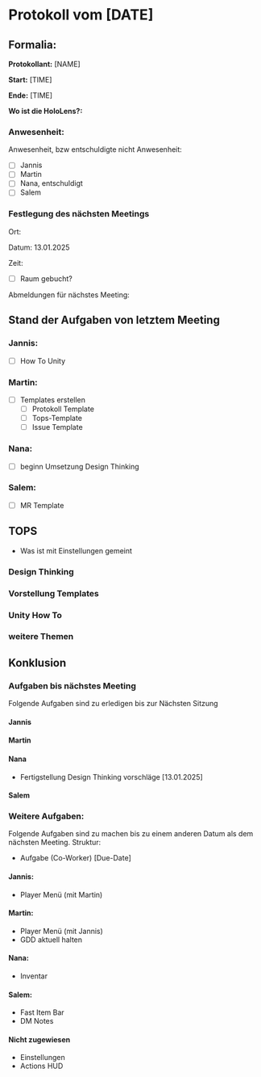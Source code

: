 # Protokoll vom [DATE]

## Formalia:
**Protokollant:** [NAME]

**Start:** [TIME]

**Ende:** [TIME]

**Wo ist die HoloLens?:**

### Anwesenheit:
Anwesenheit, bzw entschuldigte nicht Anwesenheit:
* [ ]  Jannis
* [ ]  Martin
* [ ]  Nana, entschuldigt
* [ ]  Salem

### Festlegung des nächsten Meetings
Ort:

Datum: 13.01.2025

Zeit:

* [ ] Raum gebucht?

Abmeldungen für nächstes Meeting:

## Stand der Aufgaben von letztem Meeting

### Jannis:
* [ ] How To Unity

### Martin:
* [ ] Templates erstellen
  * [ ] Protokoll Template
  * [ ] Tops-Template
  * [ ] Issue Template

### Nana:
* [ ] beginn Umsetzung Design Thinking

### Salem:
* [ ] MR Template

## TOPS

* Was ist mit Einstellungen gemeint

### Design Thinking

### Vorstellung Templates

### Unity How To

### weitere Themen

## Konklusion

### Aufgaben bis nächstes Meeting
Folgende Aufgaben sind zu erledigen bis zur Nächsten Sitzung

#### Jannis

#### Martin

#### Nana
* Fertigstellung Design Thinking vorschläge [13.01.2025]

#### Salem


### Weitere Aufgaben:
Folgende Aufgaben sind zu machen bis zu einem anderen Datum als dem nächsten Meeting.
Struktur:
* Aufgabe (Co-Worker) [Due-Date]

#### Jannis:
* Player Menü (mit Martin)

#### Martin:
* Player Menü (mit Jannis)
* GDD aktuell halten

#### Nana:
* Inventar

#### Salem:
* Fast Item Bar
* DM Notes

#### Nicht zugewiesen
* Einstellungen
* Actions HUD